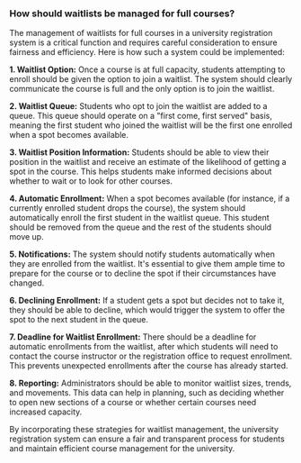 ### How should waitlists be managed for full courses?

The management of waitlists for full courses in a university registration system is a critical function and requires careful consideration to ensure fairness and efficiency. Here is how such a system could be implemented:

**1. Waitlist Option:** Once a course is at full capacity, students attempting to enroll should be given the option to join a waitlist. The system should clearly communicate the course is full and the only option is to join the waitlist.

**2. Waitlist Queue:** Students who opt to join the waitlist are added to a queue. This queue should operate on a "first come, first served" basis, meaning the first student who joined the waitlist will be the first one enrolled when a spot becomes available.

**3. Waitlist Position Information:** Students should be able to view their position in the waitlist and receive an estimate of the likelihood of getting a spot in the course. This helps students make informed decisions about whether to wait or to look for other courses.

**4. Automatic Enrollment:** When a spot becomes available (for instance, if a currently enrolled student drops the course), the system should automatically enroll the first student in the waitlist queue. This student should be removed from the queue and the rest of the students should move up.

**5. Notifications:** The system should notify students automatically when they are enrolled from the waitlist. It's essential to give them ample time to prepare for the course or to decline the spot if their circumstances have changed.

**6. Declining Enrollment:** If a student gets a spot but decides not to take it, they should be able to decline, which would trigger the system to offer the spot to the next student in the queue.

**7. Deadline for Waitlist Enrollment:** There should be a deadline for automatic enrollments from the waitlist, after which students will need to contact the course instructor or the registration office to request enrollment. This prevents unexpected enrollments after the course has already started.

**8. Reporting:** Administrators should be able to monitor waitlist sizes, trends, and movements. This data can help in planning, such as deciding whether to open new sections of a course or whether certain courses need increased capacity.

By incorporating these strategies for waitlist management, the university registration system can ensure a fair and transparent process for students and maintain efficient course management for the university.
